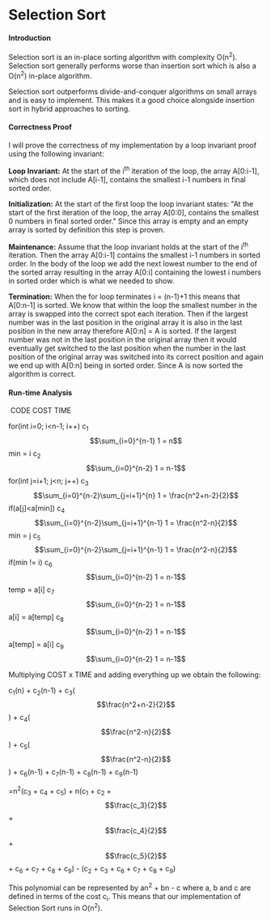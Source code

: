 Selection Sort
=============

#### Introduction

Selection sort is an in-place sorting algorithm with complexity O(n<sup>2</sup>). Selection sort generally performs worse than insertion sort which is also a O(n<sup>2</sup>) in-place algorithm.

Selection sort outperforms divide-and-conquer algorithms on small arrays and is easy to implement. This makes it a good choice alongside insertion sort in hybrid approaches to sorting.

#### Correctness Proof

I will prove the correctness of my implementation by a loop invariant proof using the following invariant:

**Loop Invariant:** At the start of the i<sup>th</sup> iteration of the loop, the array A[0:i-1], which does not include A[i-1], contains the smallest i-1 numbers in final sorted order. 

**Initialization:** At the start of the first loop the loop invariant states: "At the start of the first iteration of the loop, the array A[0:0], contains the smallest 0 numbers in final sorted order." Since this array is empty and an empty array is sorted by definition this step is proven.

**Maintenance:** Assume that the loop invariant holds at the start of the i<sup>th</sup> iteration. Then the array A[0:i-1] contains the smallest i-1 numbers in sorted order. In the body of the loop we add the next lowest number to the end of the sorted array resulting in the array A[0:i] containing the lowest i numbers in sorted order which is what we needed to show.

**Termination:** When the for loop terminates i = (n-1)+1 this means that A[0:n-1] is sorted. We know that within the loop the smallest number in the array is swapped into the correct spot each iteration.  Then if the largest number was in the last position in the original array it is also in the last position in the new array therefore A[0:n] = A is sorted. If the largest number was not in the last position in the original array then it would eventually get switched to the last position when the number in the last position of the original array was switched into its correct position and again we end up with A[0:n] being in sorted order. Since A is now sorted the algorithm is correct.

#### Run-time Analysis

​		CODE										 COST				TIME

for(int i=0; i<n-1; i++) 						c<sub>1</sub>				$$\sum_{i=0}^{n-1} 1 = n$$
	min = i 											 c<sub>2</sub>				$$\sum_{i=0}^{n-2} 1 = n-1$$
	for(int j=i+1; j<n; j++)			    	 c<sub>3</sub>				$$\sum_{i=0}^{n-2}\sum_{j=i+1}^{n} 1 = \frac{n^2+n-2}{2}$$
		if(a[j]<a[min])			 		    	 c<sub>4</sub>				$$\sum_{i=0}^{n-2}\sum_{j=i+1}^{n-1} 1 = \frac{n^2-n}{2}$$
			min = j									  c<sub>5</sub>				$$\sum_{i=0}^{n-2}\sum_{j=i+1}^{n-1} 1 = \frac{n^2-n}{2}$$
	if(min != i)										c<sub>6</sub>				$$\sum_{i=0}^{n-2} 1 = n-1$$
		temp = a[i]								  c<sub>7</sub>				 $$\sum_{i=0}^{n-2} 1 = n-1$$
		a[i] = a[temp]   						  c<sub>8</sub>				 $$\sum_{i=0}^{n-2} 1 = n-1$$
		a[temp] = a[i]   						  c<sub>9</sub>				 $$\sum_{i=0}^{n-2} 1 = n-1$$

Multiplying COST x TIME and adding everything up we obtain the following:

c<sub>1</sub>(n) + c<sub>2</sub>(n-1) + c<sub>3</sub>( $$\frac{n^2+n-2}{2}$$ ) + c<sub>4</sub>($$\frac{n^2-n}{2}$$) + c<sub>5</sub>($$\frac{n^2-n}{2}$$) + c<sub>6</sub>(n-1) + c<sub>7</sub>(n-1) + c<sub>8</sub>(n-1) + c<sub>9</sub>(n-1)

=n<sup>2</sup>(c<sub>3</sub> + c<sub>4</sub> + c<sub>5</sub>) + n(c<sub>1</sub> + c<sub>2</sub> + $$\frac{c_3}{2}$$ + $$\frac{c_4}{2}$$ + $$\frac{c_5}{2}$$ + c<sub>6</sub> + c<sub>7</sub> + c<sub>8</sub> + c<sub>9</sub>) - (c<sub>2</sub> + c<sub>3</sub> + c<sub>6</sub> + c<sub>7</sub> + c<sub>8</sub> + c<sub>9</sub>)

This polynomial can be represented by an<sup>2</sup> + bn - c where a, b and c are defined in terms of the cost c<sub>i</sub>. This means that our implementation of Selection Sort runs in O(n<sup>2</sup>).